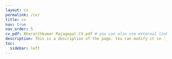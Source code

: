 ```yaml
---
layout: cv
permalink: /cv/
title: cv
nav: true
nav_order: 5
cv_pdf: Bhararthkumar Rajagopal_CV.pdf # you can also use external links here
description: This is a description of the page. You can modify it in '_pages/cv.md'. You can also change or remove the top pdf download button.
toc:
  sidebar: left
---
```

